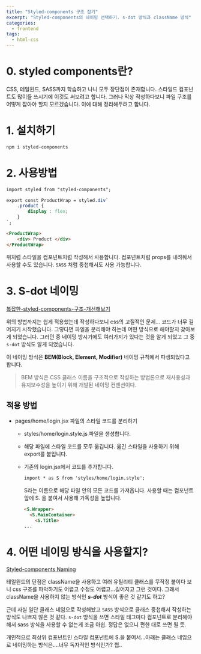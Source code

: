 ```yaml
---
title: "Styled-components 구조 잡기"
excerpt: "Styled-components의 네이밍 선택하기. s-dot 방식과 className 방식"
categories:
  - frontend
tags:
  - html-css
---
```

# 0. styled components란?
CSS, 테일윈드, SASS까지 학습하고 나니 모두 장단점이 존재합니다. 스타일드 컴포넌트도 많이들 쓰시기에 이것도 써보려고 합니다. 그러나 막상 작성하다보니 파일 구조를 어떻게 잡아야 할지 모르겠습니다. 이에 대해 정리해두려고 합니다.

# 1. 설치하기

```css
npm i styled-components
```

# 2. 사용방법

```css
import styled from "styled-components";

export const ProductWrap = styled.div`
	.product {
		display : flex;
	}
`;
```

```html
<ProductWrap>
	<div> Product </div>
</ProductWrap>
```

위처럼 스타일을 컴포넌트처럼 작성해서 사용합니다. 컴포넌트처럼 props를 내려줘서 사용할 수도 있습니다. `SASS` 처럼 중첩해서도 사용 가능합니다.

# 3. S-dot 네이밍

[복잡한-styled-components-구조-개선해보기](https://velog.io/@hayoung474/Front-End-%EB%B3%B5%EC%9E%A1%ED%95%9C-styled-components-%EA%B5%AC%EC%A1%B0-%EA%B0%9C%EC%84%A0%ED%95%B4%EB%B3%B4%EA%B8%B0)

위의 방법까지는 쉽게 적용했는데 작성하다보니 css의 고질적인 문제… 코드가 너무 길어지기 시작했습니다. 그렇다면 파일을 분리해야 하는데 어떤 방식으로 해야할지 찾아보게 되었습니다. 그러던 중 네이밍 방시기에도 여러가지가 있다는 것을 알게 되었고 그 중 `s-dot` 방식도 알게 되었습니다.

이 네이밍 방식은 **BEM(Block, Element, Modifier)** 네이밍 규칙에서 파생되었다고 합니다.

> BEM 방식은 CSS 클래스 이름을 구조적으로 작성하는 방법론으로 재사용성과 유지보수성을 높이기 위해 개발된 네이밍 컨벤션이다.
> 

## 적용 방법

- pages/home/login.jsx 파일의 스타일 코드를 분리하기
    - styles/home/login.style.js 파일을 생성합니다.
    - 해당 파일에 스타일 코드를 모두 옮깁니다. 옮긴 스타일을 사용하기 위해 export를 붙입니다.
    - 기존의 login.jsx에서 코드를 추가합니다.
        
        ```html
        import * as S from 'styles/home/login.style';
        ```
        
        S라는 이름으로 해당 파일 안의 모든 코드를 가져옵니다. 사용할 때는 컴포넌트 앞에 S. 을 붙여서 사용해 가독성을 높입니다.
        
        ```html
        <S.Wrapper>
          <S.MainContainer>
            <S.Title>
        ...
        ```
        

# 4. 어떤 네이밍 방식을 사용할지?

[Styled-components Naming](https://heycoding.tistory.com/71)

테일윈드의 단점은 className을 사용하고 여러 유틸리티 클래스를 무작정 붙이다 보니 css 구조를 파악하기도 어렵고 수정도 어렵고…길어지고 그런 것이다. 그래서 className을 사용하지 않는 방식인 ***s-dot*** 방식이 좋은 것 같기도 하고? 

근데 사실 일단 클래스 네임으로 작성해놨고 `SASS` 방식으로 클래스 중첩해서 작성하는 방식도 나쁘지 않은 것 같다. `s-dot` 방식을 쓰면 스타일 태그마다 컴포넌트로 분리해야 해서 sass 방식을 사용할 수 없는게 조금 아쉽. 정답은 없으니 편한 대로 쓰면 될 듯.

개인적으로 최상위 컴포넌트인 스타일 컴포넌트에 S.을 붙여서…아래는 클래스 네임으로 네이밍하는 방식은….너무 독자적인 방식인가? 쩝..